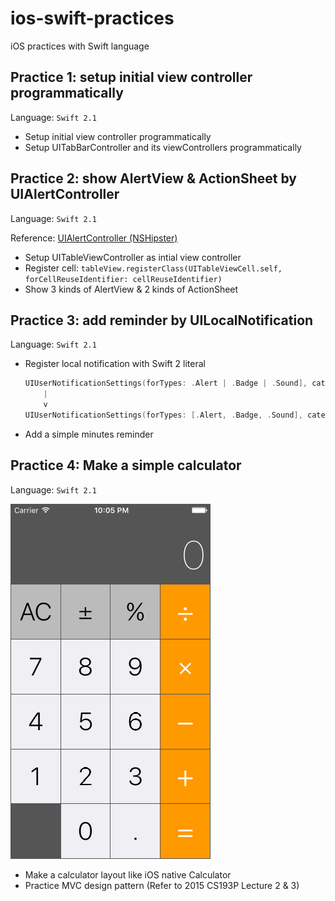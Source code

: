 # ios-swift-practices
iOS practices with Swift language

## Practice 1: setup initial view controller programmatically
Language: `Swift 2.1`

* Setup initial view controller programmatically
* Setup UITabBarController and its viewControllers programmatically

## Practice 2: show AlertView & ActionSheet by UIAlertController
Language: `Swift 2.1`

Reference: [UIAlertController (NSHipster)](http://nshipster.com/uialertcontroller/)

* Setup UITableViewController as intial view controller
* Register cell: `tableView.registerClass(UITableViewCell.self, forCellReuseIdentifier: cellReuseIdentifier)`
* Show 3 kinds of AlertView & 2 kinds of ActionSheet

## Practice 3: add reminder by UILocalNotification
Language: `Swift 2.1`

* Register local notification with Swift 2 literal

  ```swift
  UIUserNotificationSettings(forTypes: .Alert | .Badge | .Sound], categories: nil)
      |
      v
  UIUserNotificationSettings(forTypes: [.Alert, .Badge, .Sound], categories: nil)
  ```

* Add a simple minutes reminder

## Practice 4: Make a simple calculator
Language: `Swift 2.1`

![Screenshot](screenshots/004.SimpleCalculator.png)

* Make a calculator layout like iOS native Calculator
* Practice MVC design pattern (Refer to 2015 CS193P Lecture 2 & 3)

